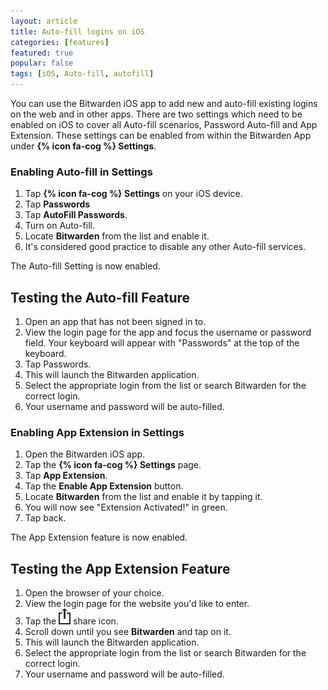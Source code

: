 ```yaml
---
layout: article
title: Auto-fill logins on iOS
categories: [features]
featured: true
popular: false
tags: [iOS, Auto-fill, autofill]
---
```


You can use the Bitwarden iOS app to add new and auto-fill existing logins on the web and in other apps. There are two settings which need to be enabled on iOS to cover all Auto-fill scenarios, Password Auto-fill and App Extension. These settings can be enabled from within the Bitwarden App under **{% icon fa-cog %} Settings**.

### Enabling Auto-fill in Settings

1. Tap **{% icon fa-cog %} Settings** on your iOS device.
2. Tap **Passwords**
3. Tap **AutoFill Passwords**.
4. Turn on Auto-fill.
5. Locate **Bitwarden** from the list and enable it.
6. It's considered good practice to disable any other Auto-fill services.

The Auto-fill Setting is now enabled.

## Testing the Auto-fill Feature

1. Open an app that has not been signed in to.
2. View the login page for the app and focus the username or password field. Your keyboard will appear with "Passwords" at the top of the keyboard.
3. Tap Passwords.
4. This will launch the Bitwarden application.
5. Select the appropriate login from the list or search Bitwarden for the correct login.
6. Your username and password will be auto-filled.

### Enabling App Extension in Settings

1. Open the Bitwarden iOS app.
2. Tap the **{% icon fa-cog %} Settings** page.
3. Tap **App Extension**.
4. Tap the **Enable App Extension** button.
5. Locate **Bitwarden** from the list and enable it by tapping it.
6. You will now see "Extension Activated!" in green.
7. Tap back.

The App Extension feature is now enabled.

## Testing the App Extension Feature

1. Open the browser of your choice.
2. View the login page for the website you'd like to enter.
3. Tap the <img src="../../images/features/auto-fill-ios/ios_share_icon.png" style="margin-top:0px"> share icon.
4. Scroll down until you see **Bitwarden** and tap on it.
5. This will launch the Bitwarden application.
6. Select the appropriate login from the list or search Bitwarden for the correct login.
7. Your username and password will be auto-filled.
